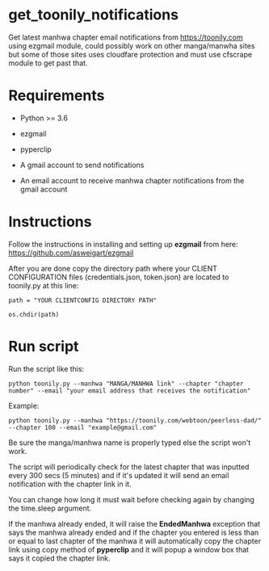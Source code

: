 # get_toonily_notifications



Get latest manhwa chapter email notifications from https://toonily.com using ezgmail module, could possibly work on other manga/manwha sites but some of those sites uses cloudfare protection and must use cfscrape module to get past that.
# Requirements
* Python >= 3.6

* ezgmail

* pyperclip

* A gmail account to send notifications

* An email account to receive manhwa chapter notifications from the gmail account
# Instructions
Follow the instructions in installing and setting up **ezgmail** from here:
https://github.com/asweigart/ezgmail

After you are done copy the directory path where your CLIENT CONFIGURATION files (credentials.json, token.json) are located to toonily.py at this line:

	path = "YOUR CLIENTCONFIG DIRECTORY PATH"
	
	os.chdir(path)
	
# Run script

Run the script like this:

	python toonily.py --manhwa "MANGA/MANHWA link" --chapter "chapter number" --email "your email address that receives the notification"
	
Example:

	python toonily.py --manhwa "https://toonily.com/webtoon/peerless-dad/" --chapter 100 --email "example@gmail.com"

	

Be sure the manga/manhwa name is properly typed else the script won't work.

The script will periodically check for the latest chapter that was inputted every 300 secs (5 minutes) and if it's updated it will send an email notification with the chapter link in it.

You can change how long it must wait before checking again by changing the time.sleep argument.

If the manhwa already ended, it will raise the **EndedManhwa** exception that says the manhwa already ended and if the chapter you entered is less than or equal to last chapter of the manhwa it will automatically copy the chapter link using copy method of **pyperclip** and it will popup a window box that says it copied the chapter link.
